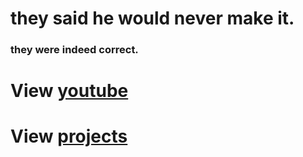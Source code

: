 # they said he would never make it.
### they were indeed correct.


# View [youtube](https://bit.ly/smellychannel)

# View [projects](https://bit.ly/smellychannel)
